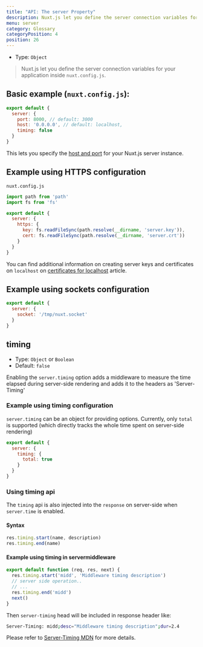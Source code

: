 ```yaml
---
title: "API: The server Property"
description: Nuxt.js let you define the server connection variables for your application inside `nuxt.config.js`.
menu: server
category: Glossary
categoryPosition: 4
position: 26
---
```


- Type: `Object`

> Nuxt.js let you define the server connection variables for your application inside `nuxt.config.js`.

## Basic example (`nuxt.config.js`):

```js
export default {
  server: {
    port: 8000, // default: 3000
    host: '0.0.0.0', // default: localhost,
    timing: false
  }
}
```

This lets you specify the [host and port](/faq/host-port) for your Nuxt.js server instance.

## Example using HTTPS configuration

`nuxt.config.js`
```js
import path from 'path'
import fs from 'fs'

export default {
  server: {
    https: {
      key: fs.readFileSync(path.resolve(__dirname, 'server.key')),
      cert: fs.readFileSync(path.resolve(__dirname, 'server.crt'))
    }
  }
}
```

You can find additional information on creating server keys and certificates on `localhost` on [certificates for localhost](https://letsencrypt.org/docs/certificates-for-localhost/) article.


## Example using sockets configuration

```js
export default {
  server: {
    socket: '/tmp/nuxt.socket'
  }
}
```

## timing

- Type: `Object` or `Boolean`
- Default: `false`

Enabling the `server.timing` option adds a middleware to measure the time elapsed during server-side rendering and adds it to the headers as 'Server-Timing'

### Example using timing configuration

`server.timing` can be an object for providing options. Currently, only `total` is supported (which directly tracks the whole time spent on server-side rendering)

```js
export default {
  server: {
    timing: {
      total: true
    }
  }
}
```

### Using timing api

The `timing` api is also injected into the `response` on server-side when `server.time` is enabled.

#### Syntax

```js
res.timing.start(name, description)
res.timing.end(name)
```

#### Example using timing in servermiddleware

```js
export default function (req, res, next) {
  res.timing.start('midd', 'Middleware timing description')
  // server side operation..
  // ...
  res.timing.end('midd')
  next()
}
```

Then `server-timing` head will be included in response header like:

```bash
Server-Timing: midd;desc="Middleware timing description";dur=2.4
```

Please refer to [Server-Timing MDN](https://developer.mozilla.org/en-US/docs/Web/HTTP/Headers/Server-Timing) for more details.
